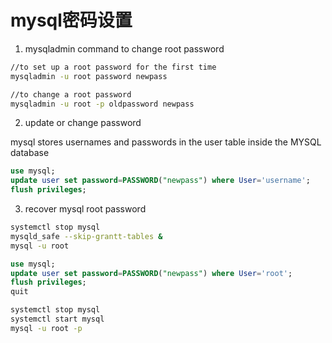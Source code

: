 # mysql密码设置

1. mysqladmin command to change root password

```sh
//to set up a root password for the first time
mysqladmin -u root password newpass

//to change a root password
mysqladmin -u root -p oldpassword newpass
```

2. update or change password

mysql stores usernames and passwords in the user table inside the MYSQL database

```sql
use mysql;
update user set password=PASSWORD("newpass") where User='username';
flush privileges;
```

3. recover mysql root password

```sh
systemctl stop mysql
mysqld_safe --skip-grantt-tables &
mysql -u root
```
```sql
use mysql;
update user set password=PASSWORD("newpass") where User='root';
flush privileges;
quit
```
```sh
systemctl stop mysql
systemctl start mysql
mysql -u root -p
```
